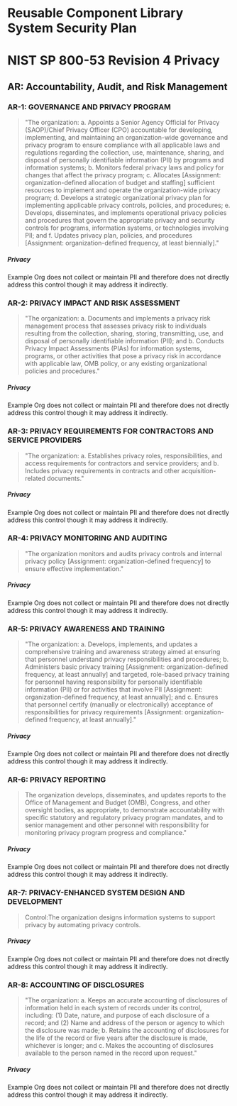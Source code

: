 # Reusable Component Library System Security Plan

# NIST SP 800-53 Revision 4 Privacy

## AR: Accountability, Audit, and Risk Management

### AR-1: GOVERNANCE AND PRIVACY PROGRAM

> "The organization:
>    a.   Appoints a Senior Agency Official for Privacy (SAOP)/Chief Privacy Officer
>         (CPO) accountable for developing, implementing, and maintaining an organization-wide
>         governance and privacy program to ensure compliance with all applicable
> laws and
>         regulations regarding the collection, use, maintenance, sharing, and disposal
>         of personally identifiable information (PII) by programs and information
> systems;
>    b.   Monitors federal privacy laws and policy for changes that affect the privacy
>         program;
>    c.   Allocates [Assignment: organization-defined allocation of budget and staffing]
>         sufficient resources to implement and operate the organization-wide privacy
> program;
>    d.   Develops a strategic organizational privacy plan for implementing applicable
>         privacy controls, policies, and procedures;
>    e.   Develops, disseminates, and implements operational privacy policies and
>         procedures that govern the appropriate privacy and security controls for
> programs,
>         information systems, or technologies involving PII; and
>    f.   Updates privacy plan, policies, and procedures [Assignment: organization-defined
>         frequency, at least biennially]."

##### Privacy

Example Org does not collect or maintain PII and therefore does not directly address this
control though it may address it indirectly.


### AR-2: PRIVACY IMPACT AND RISK ASSESSMENT

> "The organization:
>      a.   Documents and implements a privacy risk management process that assesses
> privacy risk to
>           individuals resulting from the collection, sharing, storing, transmitting,
> use, and disposal of
>           personally identifiable information (PII); and
>      b.   Conducts Privacy Impact Assessments (PIAs) for information systems,
> programs, or other
>           activities that pose a privacy risk in accordance with applicable law,
> OMB policy, or any
>           existing organizational policies and procedures."

##### Privacy

Example Org does not collect or maintain PII and therefore does not directly address this
control though it may address it indirectly.


### AR-3: PRIVACY REQUIREMENTS FOR CONTRACTORS AND SERVICE PROVIDERS

> "The organization:
>      a.   Establishes privacy roles, responsibilities, and access requirements for contractors and service
>           providers; and
>      b.   Includes privacy requirements in contracts and other acquisition-related documents."

##### Privacy

Example Org does not collect or maintain PII and therefore does not directly address this
control though it may address it indirectly.


### AR-4: PRIVACY MONITORING AND AUDITING

> "The organization monitors and audits privacy controls and internal privacy policy
>   [Assignment: organization-defined frequency] to ensure effective implementation."

##### Privacy

Example Org does not collect or maintain PII and therefore does not directly address this
control though it may address it indirectly.


### AR-5: PRIVACY AWARENESS AND TRAINING

> "The organization:
>      a.   Develops, implements, and updates a comprehensive training and awareness
> strategy aimed at
>           ensuring that personnel understand privacy responsibilities and procedures;
>      b.   Administers basic privacy training [Assignment: organization-defined
> frequency, at least
>           annually] and targeted, role-based privacy training for personnel having
> responsibility for
>           personally identifiable information (PII) or for activities that involve
> PII [Assignment:
>           organization-defined frequency, at least annually]; and
>      c.   Ensures that personnel certify (manually or electronically) acceptance
> of responsibilities for
>           privacy requirements [Assignment: organization-defined frequency, at
> least annually]."

##### Privacy

Example Org does not collect or maintain PII and therefore does not directly address this
control though it may address it indirectly.


### AR-6: PRIVACY REPORTING

> The organization develops, disseminates, and updates reports to the Office of
>      Management and Budget (OMB), Congress, and other oversight bodies, as appropriate,
> to
>      demonstrate accountability with specific statutory and regulatory privacy
> program mandates, and
>      to senior management and other personnel with responsibility for monitoring
> privacy program
>      progress and compliance."

##### Privacy

Example Org does not collect or maintain PII and therefore does not directly address this
control though it may address it indirectly.


### AR-7: PRIVACY-ENHANCED SYSTEM DESIGN AND DEVELOPMENT

> Control:The organization designs information systems to support privacy by automating privacy controls.

##### Privacy

Example Org does not collect or maintain PII and therefore does not directly address this
control though it may address it indirectly.


### AR-8: ACCOUNTING OF DISCLOSURES

> "The organization:
>      a.   Keeps an accurate accounting of disclosures of information held in each
> system of records
>           under its control, including:
>           (1) Date, nature, and purpose of each disclosure of a record; and
>           (2) Name and address of the person or agency to which the disclosure
> was made;
>      b.   Retains the accounting of disclosures for the life of the record or
> five years after the
>           disclosure is made, whichever is longer; and
>      c.   Makes the accounting of disclosures available to the person named in
> the record upon request."

##### Privacy

Example Org does not collect or maintain PII and therefore does not directly address this
control though it may address it indirectly.




